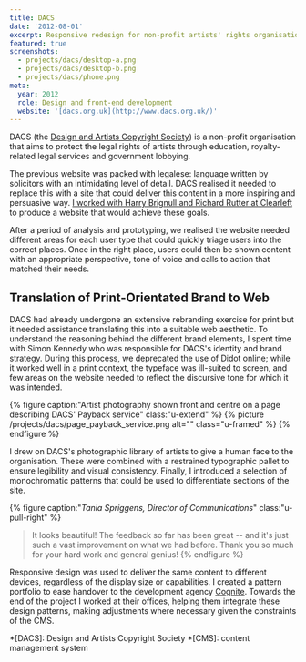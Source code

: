 ```yaml
---
title: DACS
date: '2012-08-01'
excerpt: Responsive redesign for non-profit artists' rights organisation
featured: true
screenshots:
  - projects/dacs/desktop-a.png
  - projects/dacs/desktop-b.png
  - projects/dacs/phone.png
meta:
  year: 2012
  role: Design and front-end development
  website: '[dacs.org.uk](http://www.dacs.org.uk/)'
---
```

DACS (the [Design and Artists Copyright Society][1]) is a non-profit organisation that aims to protect the legal rights of artists through education, royalty-related legal services and government lobbying.

The previous website was packed with legalese: language written by solicitors with an intimidating level of detail. DACS realised it needed to replace this with a site that could deliver this content in a more inspiring and persuasive way. [I worked with Harry Brignull and Richard Rutter at Clearleft][2] to produce a website that would achieve these goals.

After a period of analysis and prototyping, we realised the website needed different areas for each user type that could quickly triage users into the correct places. Once in the right place, users could then be shown content with an appropriate perspective, tone of voice and calls to action that matched their needs.

## Translation of Print-Orientated Brand to Web
DACS had already undergone an extensive rebranding exercise for print but it needed assistance translating this into a suitable web aesthetic. To understand the reasoning behind the different brand elements, I spent time with Simon Kennedy who was responsible for DACS's identity and brand strategy. During this process, we deprecated the use of Didot online; while it worked well in a print context, the typeface was ill-suited to screen, and few areas on the website needed to reflect the discursive tone for which it was intended.

{% figure caption:"Artist photography shown front and centre on a page describing DACS' Payback service" class:"u-extend" %}
{% picture /projects/dacs/page_payback_service.png alt="" class="u-framed" %}
{% endfigure %}

I drew on DACS's photographic library of artists to give a human face to the organisation. These were combined with a restrained typographic pallet to ensure legibility and visual consistency. Finally, I introduced a selection of monochromatic patterns that could be used to differentiate sections of the site.

{% figure caption:"<cite>Tania Spriggens, Director of Communications</cite>" class:"u-pull-right" %}
> It looks beautiful! The feedback so far has been great -- and it's just such a vast improvement on what we had before. Thank you so much for your hard work and general genius!
{% endfigure %}

Responsive design was used to deliver the same content to different devices, regardless of the display size or capabilities. I created a pattern portfolio to ease handover to the development agency [Cognite][3]. Towards the end of the project I worked at their offices, helping them integrate these design patterns, making adjustments where necessary given the constraints of the CMS.

[1]: http://www.dacs.org.uk
[2]: http://clearleft.com/made/dacs
[3]: http://www.cognite.co.uk/

*[DACS]: Design and Artists Copyright Society
*[CMS]: content management system
